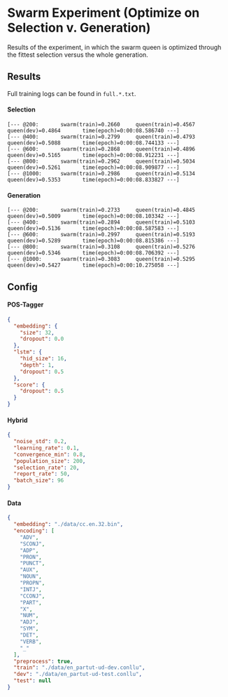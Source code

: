 # Swarm Experiment (Optimize on Selection v. Generation)

Results of the experiment, in which the swarm queen is optimized through the fittest selection versus the whole generation.

## Results

Full training logs can be found in `full.*.txt`.

#### Selection

```
[--- @200:       swarm(train)=0.2660     queen(train)=0.4567     queen(dev)=0.4864       time(epoch)=0:00:08.586740 ---]
[--- @400:       swarm(train)=0.2799     queen(train)=0.4793     queen(dev)=0.5088       time(epoch)=0:00:08.744133 ---]
[--- @600:       swarm(train)=0.2868     queen(train)=0.4896     queen(dev)=0.5165       time(epoch)=0:00:08.912231 ---]
[--- @800:       swarm(train)=0.2962     queen(train)=0.5034     queen(dev)=0.5261       time(epoch)=0:00:08.909877 ---]
[--- @1000:      swarm(train)=0.2986     queen(train)=0.5134     queen(dev)=0.5353       time(epoch)=0:00:08.833827 ---]
```

#### Generation

```
[--- @200:       swarm(train)=0.2733     queen(train)=0.4845     queen(dev)=0.5009       time(epoch)=0:00:08.103342 ---]
[--- @400:       swarm(train)=0.2894     queen(train)=0.5103     queen(dev)=0.5136       time(epoch)=0:00:08.587583 ---]
[--- @600:       swarm(train)=0.2997     queen(train)=0.5193     queen(dev)=0.5289       time(epoch)=0:00:08.815386 ---]
[--- @800:       swarm(train)=0.3108     queen(train)=0.5276     queen(dev)=0.5346       time(epoch)=0:00:08.706392 ---]
[--- @1000:      swarm(train)=0.3083     queen(train)=0.5295     queen(dev)=0.5427       time(epoch)=0:00:10.275058 ---]
```

## Config

#### POS-Tagger

```json
{
  "embedding": {
    "size": 32,
    "dropout": 0.0
  },
  "lstm": {
    "hid_size": 16,
    "depth": 1,
    "dropout": 0.5
  },
  "score": {
    "dropout": 0.5
  }
}
```

#### Hybrid

```json
{
  "noise_std": 0.2,
  "learning_rate": 0.1,
  "convergence_min": 0.8,
  "population_size": 200,
  "selection_rate": 20,
  "report_rate": 50,
  "batch_size": 96
}
```

#### Data

```json
{
  "embedding": "./data/cc.en.32.bin",
  "encoding": [
    "ADV",
    "SCONJ",
    "ADP",
    "PRON",
    "PUNCT",
    "AUX",
    "NOUN",
    "PROPN",
    "INTJ",
    "CCONJ",
    "PART",
    "X",
    "NUM",
    "ADJ",
    "SYM",
    "DET",
    "VERB",
    "_"
  ],
  "preprocess": true,
  "train": "./data/en_partut-ud-dev.conllu",
  "dev": "./data/en_partut-ud-test.conllu",
  "test": null
}
```
